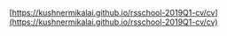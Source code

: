 [https://kushnermikalai.github.io/rsschool-2019Q1-cv/cv](https://kushnermikalai.github.io/rsschool-2019Q1-cv/cv)
